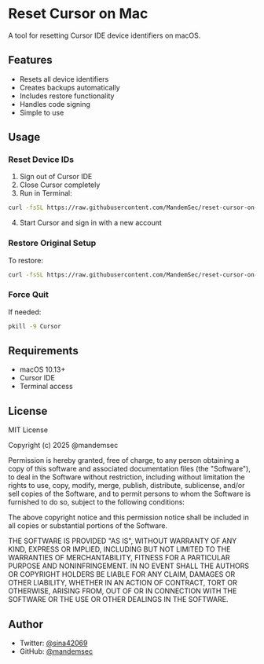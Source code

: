 # Reset Cursor on Mac

A tool for resetting Cursor IDE device identifiers on macOS.

## Features

- Resets all device identifiers
- Creates backups automatically
- Includes restore functionality
- Handles code signing
- Simple to use

## Usage

### Reset Device IDs

1. Sign out of Cursor IDE
2. Close Cursor completely
3. Run in Terminal:

```bash
curl -fsSL https://raw.githubusercontent.com/MandemSec/reset-cursor-on-mac/refs/heads/main/reset.sh | bash
```

4. Start Cursor and sign in with a new account

### Restore Original Setup

To restore:

```bash
curl -fsSL https://raw.githubusercontent.com/MandemSec/reset-cursor-on-mac/refs/heads/main/reset.sh | bash --restore
```

### Force Quit

If needed:

```bash
pkill -9 Cursor
```

## Requirements

- macOS 10.13+
- Cursor IDE
- Terminal access

## License

MIT License

Copyright (c) 2025 @mandemsec

Permission is hereby granted, free of charge, to any person obtaining a copy
of this software and associated documentation files (the "Software"), to deal
in the Software without restriction, including without limitation the rights
to use, copy, modify, merge, publish, distribute, sublicense, and/or sell
copies of the Software, and to permit persons to whom the Software is
furnished to do so, subject to the following conditions:

The above copyright notice and this permission notice shall be included in all
copies or substantial portions of the Software.

THE SOFTWARE IS PROVIDED "AS IS", WITHOUT WARRANTY OF ANY KIND, EXPRESS OR
IMPLIED, INCLUDING BUT NOT LIMITED TO THE WARRANTIES OF MERCHANTABILITY,
FITNESS FOR A PARTICULAR PURPOSE AND NONINFRINGEMENT. IN NO EVENT SHALL THE
AUTHORS OR COPYRIGHT HOLDERS BE LIABLE FOR ANY CLAIM, DAMAGES OR OTHER
LIABILITY, WHETHER IN AN ACTION OF CONTRACT, TORT OR OTHERWISE, ARISING FROM,
OUT OF OR IN CONNECTION WITH THE SOFTWARE OR THE USE OR OTHER DEALINGS IN THE
SOFTWARE.

## Author

- Twitter: [@sina42069](https://twitter.com/sina42069)
- GitHub: [@mandemsec](https://github.com/mandemsec)


